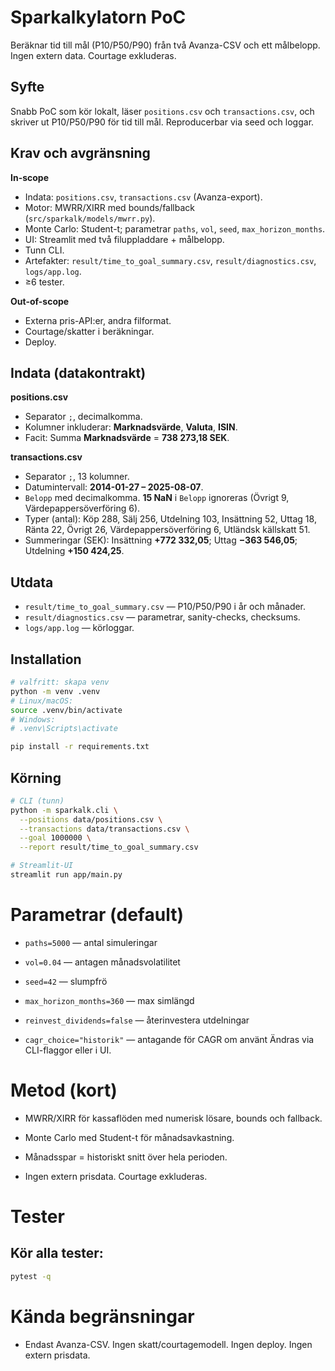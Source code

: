 # Sparkalkylatorn PoC

Beräknar tid till mål (P10/P50/P90) från två Avanza-CSV och ett målbelopp. Ingen extern data. Courtage exkluderas.

## Syfte
Snabb PoC som kör lokalt, läser `positions.csv` och `transactions.csv`, och skriver ut P10/P50/P90 för tid till mål. Reproducerbar via seed och loggar.

## Krav och avgränsning
**In-scope**
- Indata: `positions.csv`, `transactions.csv` (Avanza-export).
- Motor: MWRR/XIRR med bounds/fallback (`src/sparkalk/models/mwrr.py`).
- Monte Carlo: Student-t; parametrar `paths`, `vol`, `seed`, `max_horizon_months`.
- UI: Streamlit med två filuppladdare + målbelopp.
- Tunn CLI.
- Artefakter: `result/time_to_goal_summary.csv`, `result/diagnostics.csv`, `logs/app.log`.
- ≥6 tester.

**Out-of-scope**
- Externa pris-API:er, andra filformat.
- Courtage/skatter i beräkningar.
- Deploy.

## Indata (datakontrakt)
**positions.csv**
- Separator `;`, decimalkomma.
- Kolumner inkluderar: **Marknadsvärde**, **Valuta**, **ISIN**.
- Facit: Summa **Marknadsvärde** = **738 273,18 SEK**.

**transactions.csv**
- Separator `;`, 13 kolumner.
- Datumintervall: **2014-01-27 – 2025-08-07**.
- `Belopp` med decimalkomma. **15 NaN** i `Belopp` ignoreras (Övrigt 9, Värdepappersöverföring 6).
- Typer (antal): Köp 288, Sälj 256, Utdelning 103, Insättning 52, Uttag 18, Ränta 22, Övrigt 26, Värdepappersöverföring 6, Utländsk källskatt 51.
- Summeringar (SEK): Insättning **+772 332,05**; Uttag **−363 546,05**; Utdelning **+150 424,25**.

## Utdata
- `result/time_to_goal_summary.csv` — P10/P50/P90 i år och månader.
- `result/diagnostics.csv` — parametrar, sanity-checks, checksums.
- `logs/app.log` — körloggar.

## Installation
```bash
# valfritt: skapa venv
python -m venv .venv
# Linux/macOS:
source .venv/bin/activate
# Windows:
# .venv\Scripts\activate

pip install -r requirements.txt
```

## Körning
```bash
# CLI (tunn)
python -m sparkalk.cli \
  --positions data/positions.csv \
  --transactions data/transactions.csv \
  --goal 1000000 \
  --report result/time_to_goal_summary.csv

# Streamlit-UI
streamlit run app/main.py
```

# Parametrar (default)
- `paths=5000` — antal simuleringar

- `vol=0.04` — antagen månadsvolatilitet

- `seed=42` — slumpfrö

- `max_horizon_months=360` — max simlängd

- `reinvest_dividends=false` — återinvestera utdelningar

- `cagr_choice="historik"` — antagande för CAGR om använt
Ändras via CLI-flaggor eller i UI.

# Metod (kort)

- MWRR/XIRR för kassaflöden med numerisk lösare, bounds och fallback.

- Monte Carlo med Student-t för månadsavkastning.

- Månadsspar = historiskt snitt över hela perioden.

- Ingen extern prisdata. Courtage exkluderas.

# Tester

## Kör alla tester:
```bash
pytest -q
```

# Kända begränsningar

- Endast Avanza-CSV. Ingen skatt/courtagemodell. Ingen deploy. Ingen extern prisdata.